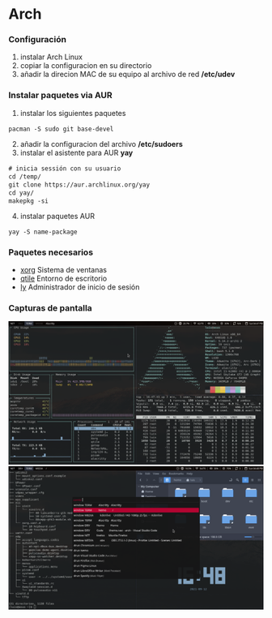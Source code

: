# Arch
### Configuración

1. instalar Arch Linux
2. copiar la configuracion en su directorio
3. añadir la direcion MAC de su equipo al archivo de red **/etc/udev**

### Instalar paquetes via AUR

1. instalar los siguientes paquetes

```
pacman -S sudo git base-devel
```

2. añadir la configuracion del archivo **/etc/sudoers**
3. instalar el asistente para AUR **yay**

```
# inicia sessión con su usuario
cd /temp/
git clone https://aur.archlinux.org/yay
cd yay/
makepkg -si
```
4. instalar paquetes AUR
```
yay -S name-package
```
### Paquetes necesarios

* [xorg](https://wiki.archlinux.org/title/xorg) Sistema de ventanas
* [qtile](/.config/qtile/README.md) Entorno de escritorio
* [ly](https://github.com/nullgemm/ly) Administrador de inicio de sesión

### Capturas de pantalla
![terminal](/captures/terminal.png)
![more](/captures/more.png)